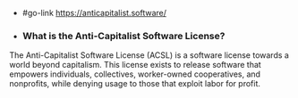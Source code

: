 - #go-link https://anticapitalist.software/
- ### What is the Anti-Capitalist Software License?

The Anti-Capitalist Software License (ACSL) is a software license towards a world beyond capitalism. This license exists to release software that empowers individuals, collectives, worker-owned cooperatives, and nonprofits, while denying usage to those that exploit labor for profit.